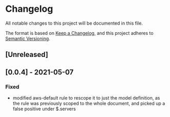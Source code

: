 # Changelog
All notable changes to this project will be documented in this file.

The format is based on [Keep a Changelog](https://keepachangelog.com/en/1.0.0/),
and this project adheres to [Semantic Versioning](https://semver.org/spec/v2.0.0.html).

## [Unreleased]

## [0.0.4] - 2021-05-07

### Fixed

- modified aws-default rule to rescope it to just the model definition, as the rule was previously scoped to the whole document, and picked up a false positive under $.servers